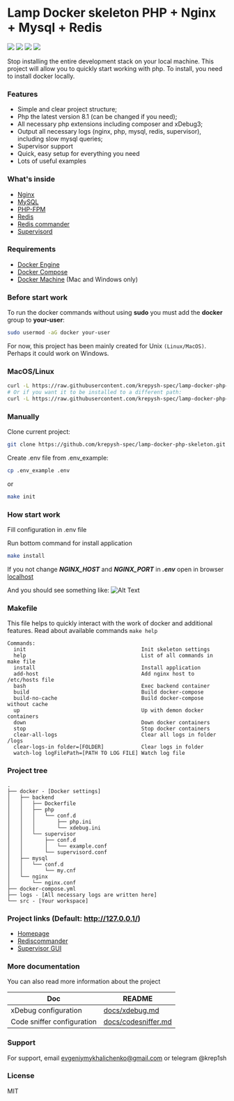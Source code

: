 # Lamp Docker skeleton PHP + Nginx + Mysql + Redis
![](https://img.shields.io/github/issues/krepysh-spec/lamp-docker-php-skeleton) ![](	https://img.shields.io/github/forks/krepysh-spec/lamp-docker-php-skeleton) ![](	https://img.shields.io/github/stars/krepysh-spec/lamp-docker-php-skeleton) ![](https://img.shields.io/github/license/krepysh-spec/lamp-docker-php-skeleton) 

Stop installing the entire development stack on your local machine. This project will allow you to quickly start working with php.
To install, you need to install docker locally.

### Features
- Simple and clear project structure;
- Php the latest version 8.1 (can be changed if you need);
- All necessary php extensions including composer and xDebug3;
- Output all necessary logs (nginx, php, mysql, redis, supervisor), including slow mysql queries;
- Supervisor support
- Quick, easy setup for everything you need
- Lots of useful examples

### What's inside

* [Nginx](http://nginx.org/)
* [MySQL](http://www.mysql.com/)
* [PHP-FPM](http://php-fpm.org/)
* [Redis](http://redis.io/)
* [Redis commander](https://joeferner.github.io/redis-commander/)
* [Supervisord](http://supervisord.org/)

### Requirements

* [Docker Engine](https://docs.docker.com/installation/)
* [Docker Compose](https://docs.docker.com/compose/)
* [Docker Machine](https://docs.docker.com/machine/) (Mac and Windows only)

### Before start work

To run the docker commands without using **sudo** you must add the **docker** group to **your-user**:

```bash
sudo usermod -aG docker your-user
```

For now, this project has been mainly created for Unix `(Linux/MacOS)`. Perhaps it could work on Windows.

### MacOS/Linux
```bash
curl -L https://raw.githubusercontent.com/krepysh-spec/lamp-docker-php-skeleton/main/install.sh | bash
# Or if you want it to be installed to a different path:
curl -L https://raw.githubusercontent.com/krepysh-spec/lamp-docker-php-skeleton/main/install.sh | bash -s mypath/
```

### Manually

Clone current project:
```bash
git clone https://github.com/krepysh-spec/lamp-docker-php-skeleton.git && cd lamp-docker-php-skeleton
````

Create .env file from .env_example:
```bash
cp .env_example .env
````
or
```bash
make init
````

### How start work

Fill configuration in .env file

Run bottom command for install application
```bash
make install
```

If you not change ***NGINX_HOST*** and ***NGINX_PORT*** in ***.env*** open in browser [localhost](http://127.0.0.1/)

And you should see something like:
![Alt Text](docs/media/result.png)

### Makefile
This file helps to quickly interact with the work of docker and additional features.
Read about available commands `make help`

```
Commands:
  init                                     Init skeleton settings
  help                                     List of all commands in make file
  install                                  Install application
  add-host                                 Add nginx host to /etc/hosts file
  bash                                     Exec backend container
  build                                    Build docker-compose
  build-no-cache                           Build docker-compose without cache
  up                                       Up with demon docker containers
  down                                     Down docker containers
  stop                                     Stop docker containers
  clear-all-logs                           Clear all logs in folder /logs
  clear-logs-in folder=[FOLDER]            Clear logs in folder
  watch-log logFilePath=[PATH TO LOG FILE] Watch log file
```

### Project tree

```
.
├── docker - [Docker settings]
│   ├── backend
│   │   ├── Dockerfile
│   │   ├── php
│   │   │   └── conf.d
│   │   │       ├── php.ini
│   │   │       └── xdebug.ini
│   │   └── supervisor
│   │       ├── conf.d
│   │       │   └── example.conf
│   │       └── supervisord.conf
│   ├── mysql
│   │   └── conf.d
│   │       └── my.cnf
│   └── nginx
│       └── nginx.conf
├── docker-compose.yml
├── logs - [All necessary logs are written here]
└── src - [Your workspace]
```

### Project links (Default: http://127.0.0.1/)
- [Homepage](http://127.0.0.1/)
- [Rediscommander](http://127.0.0.1:8081)
- [Supervisor GUI](http://127.0.0.1:9001)

### More documentation
You can also read more information about the project

| Doc                        | README                                     |
|----------------------------|--------------------------------------------|
| xDebug configuration       | [docs/xdebug.md](docs/xdebug.md)           |
| Code sniffer configuration | [docs/codesniffer.md](docs/codesniffer.md) |

### Support

For support, email evgeniymykhalichenko@gmail.com or telegram @krep1sh

### License

MIT